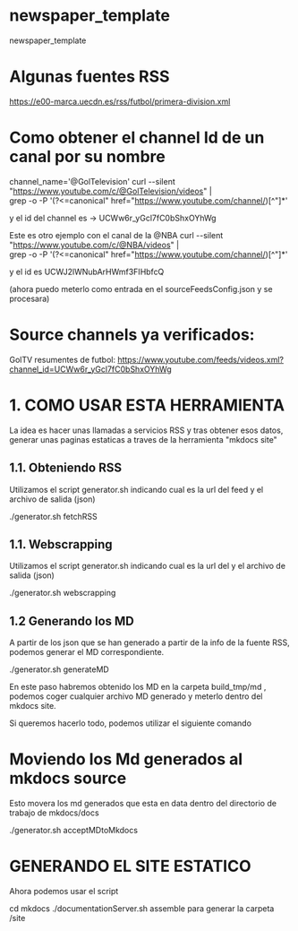 # newspaper_template
newspaper_template

# Algunas fuentes RSS
https://e00-marca.uecdn.es/rss/futbol/primera-division.xml


# Como obtener el channel Id de un canal por su nombre 

channel_name='@GolTelevision' 
curl --silent "https://www.youtube.com/c/@GolTelevision/videos" |\
    grep -o -P '(?<=canonical" href="https://www.youtube.com/channel/)[^"]*'
	
y el id del channel es ->	UCWw6r_yGcl7fC0bShxOYhWg

Este es otro ejemplo con el canal de la @NBA
curl --silent "https://www.youtube.com/c/@NBA/videos" |\
    grep -o -P '(?<=canonical" href="https://www.youtube.com/channel/)[^"]*'

y el id es UCWJ2lWNubArHWmf3FIHbfcQ

(ahora puedo meterlo como entrada en el sourceFeedsConfig.json y se procesara)

# Source channels ya verificados:
GolTV resumentes de futbol: https://www.youtube.com/feeds/videos.xml?channel_id=UCWw6r_yGcl7fC0bShxOYhWg

	
# 1. COMO USAR ESTA HERRAMIENTA
La idea es hacer unas llamadas a servicios RSS y tras obtener esos datos, generar unas paginas estaticas a traves de la herramienta "mkdocs site"    

## 1.1. Obteniendo RSS
Utilizamos el script  generator.sh indicando cual es la url del feed y el archivo de salida (json)

./generator.sh fetchRSS 

## 1.1. Webscrapping
Utilizamos el script  generator.sh indicando cual es la url del y el archivo de salida (json)

./generator.sh webscrapping 

## 1.2 Generando los MD
A partir de los json que se han generado a partir de la info de la fuente RSS, podemos generar el MD correspondiente.

./generator.sh generateMD 

En este paso habremos obtenido los MD en la carpeta build_tmp/md , podemos coger cualquier archivo MD generado y meterlo dentro del mkdocs site.

Si queremos hacerlo todo, podemos utilizar el siguiente comando

# Moviendo los Md generados al mkdocs source

Esto movera los md generados que esta en data dentro del directorio de trabajo de mkdocs/docs

./generator.sh acceptMDtoMkdocs

# GENERANDO EL SITE ESTATICO 
Ahora podemos usar el script 

cd mkdocs
./documentationServer.sh assemble para generar la carpeta /site


